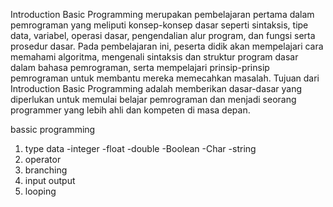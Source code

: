 Introduction Basic Programming merupakan pembelajaran pertama dalam pemrograman yang meliputi konsep-konsep dasar seperti sintaksis,
tipe data, variabel, operasi dasar, pengendalian alur program, dan fungsi serta prosedur dasar.
Pada pembelajaran ini, peserta didik akan mempelajari cara memahami algoritma, mengenali sintaksis dan struktur program dasar dalam bahasa pemrograman,
serta mempelajari prinsip-prinsip pemrograman untuk membantu mereka memecahkan masalah.
Tujuan dari Introduction Basic Programming adalah memberikan dasar-dasar yang diperlukan untuk memulai belajar pemrograman dan menjadi seorang programmer
yang lebih ahli dan kompeten di masa depan.

bassic programming
1. type data
   -integer
   -float
   -double
   -Boolean
   -Char
   -string
3. operator
3. branching
4. input output
5. looping
